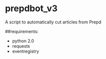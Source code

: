 # prepdbot_v3
A script to automatically cut articles from Prepd

##requirements:
* python 2.0
* requests
* eventregistry
